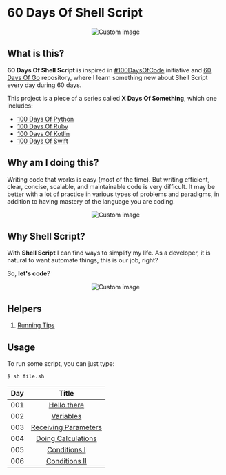# 60 Days Of Shell Script

<p align="center">
  <img src="https://raw.github.com/marcosvbras/60-days-of-shell-script/master/images/cli.jpg" alt="Custom image"/>
</p>

## What is this?

**60 Days Of Shell Script** is inspired in [#100DaysOfCode](https://medium.freecodecamp.org/join-the-100daysofcode-556ddb4579e4) initiative and [60 Days Of Go](https://github.com/cassiobotaro/60-days-of-go) repository, where I learn something new about Shell Script every day during 60 days.

This project is a piece of a series called **X Days Of Something**, which one includes:
-   [100 Days Of Python](https://github.com/marcosvbras/100-days-of-python)
-   [100 Days Of Ruby](https://github.com/marcosvbras/100-days-of-ruby)
-   [100 Days Of Kotlin](https://github.com/marcosvbras/100-days-of-kotlin)
-   [100 Days Of Swift](https://github.com/marcosvbras/100-days-of-swift)

## Why am I doing this?

Writing code that works is easy (most of the time). But writing efficient, clear, concise, scalable, and maintainable code is very difficult. It may be better with a lot of practice in various types of problems and paradigms, in addition to having mastery of the language you are coding.

<p align="center">
  <img src="https://raw.github.com/marcosvbras/60-days-of-shell-script/master/images/makes_sense.gif" alt="Custom image"/>
</p>

## Why Shell Script?

With **Shell Script** I can find ways to simplify my life. As a developer, it is natural to want automate things, this is our job, right?

So, **let's code**?

<p align="center">
  <img src="https://raw.github.com/marcosvbras/60-days-of-shell-script/master/images/programming.gif" alt="Custom image"/>
</p>

## Helpers
1.  [Running Tips](running_tips.md)

## Usage

To run some script, you can just type:

```bash
$ sh file.sh
```

| Day | Title      |
| --- |:----------:|
| 001 | [Hello there](scripts/day001_hello.sh) |
| 002 | [Variables](scripts/day002_variables.sh) |
| 003 | [Receiving Parameters](scripts/day003_parameters.sh) |
| 004 | [Doing Calculations](scripts/day004_doing_calculations.sh) |
| 005 | [Conditions I](scripts/day005_conditions.sh) |
| 006 | [Conditions II](scripts/day006_conditions2.sh) |
